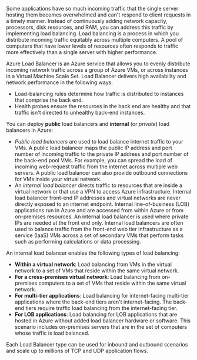 Some applications have so much incoming traffic that the single server hosting them becomes overwhelmed and can't respond to client requests in a timely manner. Instead of continuously adding network capacity, processors, disk resources, and RAM, you can address this traffic by implementing load balancing. Load balancing is a process in which you distribute incoming traffic equitably across multiple computers. A pool of computers that have lower levels of resources often responds to traffic more effectively than a single server with higher performance. 

Azure Load Balancer is an Azure service that allows you to evenly distribute incoming network traffic across a group of Azure VMs, or across instances in a Virtual Machine Scale Set. Load Balancer delivers high availability and network performance in the following ways:  

- Load-balancing rules determine how traffic is distributed to instances that comprise the back end.
- Health probes ensure the resources in the back end are healthy and that traffic isn't directed to unhealthy back-end instances.

You can deploy **public** load balancers and **internal** (or *private*) load balancers in Azure:  

- *Public load balancers* are used to load balance internet traffic to your VMs. A public load balancer maps the public IP address and port number of incoming traffic to the private IP address and port number of the back-end pool VMs. For example, you can spread the load of incoming web-request traffic from the internet across multiple web servers. A public load balancer can also provide outbound connections for VMs inside your virtual network.  
- An *internal load balancer* directs traffic to resources that are inside a virtual network or that use a VPN to access Azure infrastructure. Internal load balancer front-end IP addresses and virtual networks are never directly exposed to an internet endpoint. Internal line-of-business (LOB) applications run in Azure and are accessed from within Azure or from on-premises resources. An internal load balancer is used where private IPs are needed at the front end only. Internal load balancers are often used to balance traffic from the front-end web tier infrastructure as a service (IaaS) VMs across a set of secondary VMs that perform tasks such as performing calculations or data processing.

An internal load balancer enables the following types of load balancing:

- **Within a virtual network**: Load balancing from VMs in the virtual network to a set of VMs that reside within the same virtual network.
- **For a cross-premises virtual network**: Load balancing from on-premises computers to a set of VMs that reside within the same virtual network.
- **For multi-tier applications**: Load balancing for internet-facing multi-tier applications where the back-end tiers aren't internet-facing. The back-end tiers require traffic load balancing from the internet-facing tier.
- **For LOB applications**: Load balancing for LOB applications that are hosted in Azure without added load balancer hardware or software. This scenario includes on-premises servers that are in the set of computers whose traffic is load balanced.

Each Load Balancer type can be used for inbound and outbound scenarios and scale up to millions of TCP and UDP application flows.
